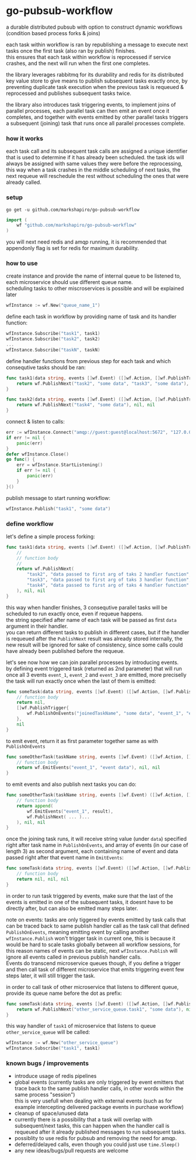 # go-pubsub-workflow

a durable distributed pubsub with option to construct dynamic workflows (condition based process forks & joins)

each task within workflow is ran by republishing a message to execute next tasks once the first task (also ran by publish) finishes.
<br>this ensures that each task within workflow is reprocessed if service crashes, and the next will run when the first one completes.

the library leverages rabbitmq for its durability and redis for its distributed key value store to give means to publish subsequent tasks exactly once, by preventing duplicate task execution when the previous task is requeued & reprocessed and publishes subsequent tasks twice.

the library also introduces task triggering events, to implement joins of parallel processes, each parallel task can then emit an event once it completes, and together with events emitted by other parallel tasks triggers a subsequent (joining) task that runs once all parallel processes complete.

### how it works

each task call and its subsequent task calls are assigned a unique identifier that is used to determine if it has already been scheduled.
the task ids will always be assigned with same values they were before the reprocessing, this way when a task crashes in the middle scheduling of next tasks, the next requeue will reschedule the rest without scheduling the ones that were already called.

### setup

`go get -u github.com/markshapiro/go-pubsub-workflow`

```go
import (
	wf "github.com/markshapiro/go-pubsub-workflow"
)
```

you will next need redis and amqp running, it is recommended that appendonly flag is set for redis for maximum durability.

### how to use

create instance and provide the name of internal queue to be listened to, each microservice should use different queue name.
<br>scheduling tasks to other miscroservices is possible and will be explained later
```go
wfInstance := wf.New("queue_name_1")
```
define each task in workflow by providing name of task and its handler function:
```go
wfInstance.Subscribe("task1", task1)
wfInstance.Subscribe("task2", task2)
...
wfInstance.Subscribe("taskN", taskN)
```
define handler functions from previous step for each task and which consequtive tasks should be ran:
``` go
func task1(data string, events []wf.Event) ([]wf.Action, []wf.PublishTrigger, error) {
    return wf.PublishNext("task2", "some data", "task3", "some data"), nil, nil
}

func task2(data string, events []wf.Event) ([]wf.Action, []wf.PublishTrigger, error) {
    return wf.PublishNext("task4", "some data"), nil, nil
}
```
connect & listen to calls:
```go
err := wfInstance.Connect("amqp://guest:guest@localhost:5672", "127.0.0.1:6379")
if err != nil {
    panic(err)
}
defer wfInstance.Close()
go func() {
    err = wfInstance.StartListening()
    if err != nil {
        panic(err)
    }
}()
```
publish message to start running workflow:
```go
wfInstance.Publish("task1", "some data")
```

### define workflow

let's define a simple process forking:
```go
func task1(data string, events []wf.Event) ([]wf.Action, []wf.PublishTrigger, error) {
    //
    // function body
    //
    return wf.PublishNext(
        "task2", "data passed to first arg of taks 2 handler function",
        "task3", "data passed to first arg of taks 3 handler function",
        "task4", "data passed to first arg of taks 4 handler function"
    ), nil, nil
}
```
this way when handler finishes, 3 consequtive parallel tasks will be scheduled to run exactly once, even if requeue happens.
<br/>the string specified after name of each task will be passed as first `data` argument in their handler.
<br>you can return different tasks to publish in different cases, but if the handler is requeued after the `PublishNext` result was already stored internally, the new result will be ignored for sake of consistency, since some calls could have already been published before the requeue.

let's see now how we can join parallel processes by introducing events.
<br/>by defining event triggered task (returned as 2nd parameter) that will run once all 3 events `event_1`, `event_2` and `event_3` are emitted, more preciselly the task will run exactly once when the last of them is emitted:
```go
func someTask(data string, events []wf.Event) ([]wf.Action, []wf.PublishTrigger, error) {
    // function body
    return nil,
    []wf.PublishTrigger{
        wf.PublishOnEvents("joinedTaskName", "some data", "event_1", "event_2", "event_3"),
    },
    nil
}
```
to emit event, return it as first parameter together same as with `PublishOnEvents`
```go
func someOtherTask(taskName string, events []wf.Event) ([]wf.Action, []wf.PublishTrigger, error) {
    // function body
    return wf.EmitEvents("event_1", "event data"), nil, nil
}
```
to emit events and also publish next tasks you can do:
```go
func someOtherTask(taskName string, events []wf.Event) ([]wf.Action, []wf.PublishTrigger, error) {
    // function body
    return append(
        wf.EmitEvents("event_1", result),
        wf.PublishNext( ... )...
    ), nil, nil
}
```
once the joining task runs, it will receive string value (under `data`) specified right after task name in `PublishOnEvents`,
and array of events (in our case of length 3) as second argument, each containing name of event and data passed right after that event name in `EmitEvents`:
```go
func someTask(data string, events []wf.Event) ([]wf.Action, []wf.PublishTrigger, error) {
    // function body
    return nil, nil, nil
}
```
in order to run task triggered by events, make sure that the last of the events is emitted in one of the subsequent tasks, it doesnt have to be directly after, but can also be emitted many steps later.

note on events: tasks are only tiggered by events emitted by task calls that can be traced back to same publish handler call as the task call that defined `PublishOnEvents`, meaning emitting event by calling another `wfInstance.Publish` won't trigger task in current one, this is because it would be hard to scale tasks globally between all workflow sessions, for this reason names of events can be static, next `wfInstance.Publish` will ignore all events called in previous publish handler calls.
<br/>Events do transcend microservice queues though, if you define a trigger and then call task of different microservice that emits triggering event few steps later, it will still trigger the task.

in order to call task of other microservice that listens to different queue, provide its queue name before the dot as prefix:
```go
func someTask(data string, events []wf.Event) ([]wf.Action, []wf.PublishTrigger, error) {
    return wf.PublishNext("other_service_queue.task1", "some data"), nil, nil
}
```
this way handler of `task1` of microservice that listens to queue `other_service_queue` will be called:
```go
wfInstance := wf.New("other_service_queue")
wfInstance.Subscribe("task1", task1)
```

### known bugs / improvements
- introduce usage of redis pipelines
- global events (currently tasks are only triggered by event emitters that trace back to the same publish handler calls, in other words within the same process "session")
<br/>this is very usefull when dealing with external events (such as for example intercepting delivered package events in purchase workflow)
- cleanup of space/unused data
- currently there is a possibility that a task will overlap with subsequent/next tasks, this can happen when the handler call is requeued after it already published messages to run subsequent tasks.
- possiblity to use redis for pubsub and removing the need for amqp.
- deferred/delayed calls, even though you could just use `time.Sleep()`
- any new ideas/bugs/pull requests are welcome